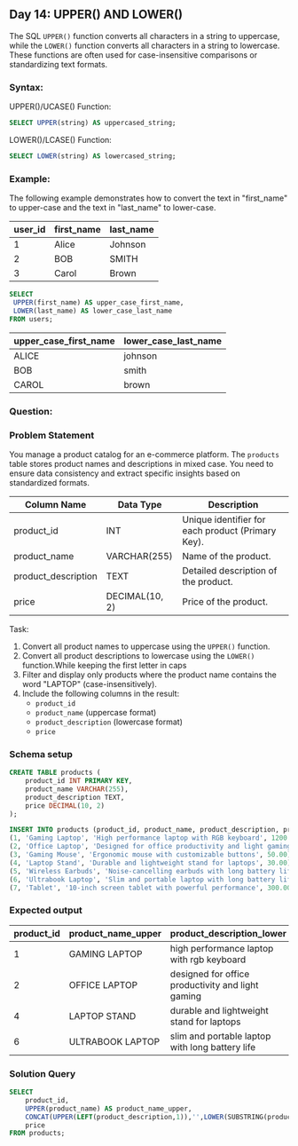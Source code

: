 ## Day 14: UPPER() AND LOWER() 

The SQL `UPPER()` function converts all characters in a string to uppercase, while the `LOWER()` function converts all characters in a string to lowercase. These functions are often used for case-insensitive comparisons or standardizing text formats.

### Syntax:

UPPER()/UCASE() Function:
```sql
SELECT UPPER(string) AS uppercased_string;
```

LOWER()/LCASE() Function:
```sql
SELECT LOWER(string) AS lowercased_string;
```

### Example:

The following example demonstrates how to convert the text in "first_name" to upper-case and the text in "last_name" to lower-case.

| user_id | first_name | last_name | 
|---------|------------|-----------|
| 1       | Alice      | Johnson   |
| 2       | BOB        | SMITH     |
| 3       | Carol      | Brown     |

```sql
SELECT 
 UPPER(first_name) AS upper_case_first_name,
 LOWER(last_name) AS lower_case_last_name
FROM users;
```

| upper_case_first_name | lower_case_last_name |
|-----------------------|----------------------|
| ALICE                 | johnson              |
| BOB                   | smith                |
| CAROL                 | brown                |

### Question:

### Problem Statement

You manage a product catalog for an e-commerce platform. The `products` table stores product names and descriptions in mixed case. You need to ensure data consistency and extract specific insights based on standardized formats.  

| Column Name         | Data Type        | Description                                       |
|---------------------|------------------|---------------------------------------------------|
| product_id          | INT              | Unique identifier for each product (Primary Key). |
| product_name        | VARCHAR(255)     | Name of the product.                              |
| product_description | TEXT             | Detailed description of the product.              |
| price               | DECIMAL(10, 2)   | Price of the product.                             |

Task:

1. Convert all product names to uppercase using the `UPPER()` function.  
2. Convert all product descriptions to lowercase using the `LOWER()` function.While keeping the first letter in caps
3. Filter and display only products where the product name contains the word "LAPTOP" (case-insensitively).  
4. Include the following columns in the result:  
   - `product_id`  
   - `product_name` (uppercase format)  
   - `product_description` (lowercase format)  
   - `price`  
   
### Schema setup

```sql
CREATE TABLE products (
    product_id INT PRIMARY KEY,
    product_name VARCHAR(255),
    product_description TEXT,
    price DECIMAL(10, 2)
);

INSERT INTO products (product_id, product_name, product_description, price) VALUES
(1, 'Gaming Laptop', 'High performance laptop with RGB keyboard', 1200.00),
(2, 'Office Laptop', 'Designed for office productivity and light gaming', 850.00),
(3, 'Gaming Mouse', 'Ergonomic mouse with customizable buttons', 50.00),
(4, 'Laptop Stand', 'Durable and lightweight stand for laptops', 30.00),
(5, 'Wireless Earbuds', 'Noise-cancelling earbuds with long battery life', 100.00),
(6, 'Ultrabook Laptop', 'Slim and portable laptop with long battery life', 1500.00),
(7, 'Tablet', '10-inch screen tablet with powerful performance', 300.00);
```

### Expected output

| product_id | product_name_upper   | product_description_lower                                  | price    |  
|------------|----------------------|------------------------------------------------------------|----------|  
| 1          | GAMING LAPTOP        | high performance laptop with rgb keyboard                  | 1200.00  |  
| 2          | OFFICE LAPTOP        | designed for office productivity and light gaming          | 850.00   |  
| 4          | LAPTOP STAND         | durable and lightweight stand for laptops                  | 30.00    |  
| 6          | ULTRABOOK LAPTOP     | slim and portable laptop with long battery life            | 1500.00  |  

### Solution Query

```sql
SELECT
    product_id,
    UPPER(product_name) AS product_name_upper,
    CONCAT(UPPER(LEFT(product_description,1)),'',LOWER(SUBSTRING(product_description,2,LENGTH(product_description)))) AS product_description_lower,
    price
FROM products;
```
